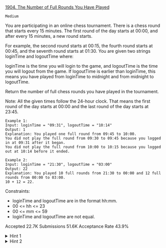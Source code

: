 [1904. The Number of Full Rounds You Have Played](https://leetcode.com/problems/the-number-of-full-rounds-you-have-played/)

`Medium`

You are participating in an online chess tournament. There is a chess round that starts every 15 minutes. The first round of the day starts at 00:00, and after every 15 minutes, a new round starts.

For example, the second round starts at 00:15, the fourth round starts at 00:45, and the seventh round starts at 01:30.
You are given two strings loginTime and logoutTime where:

loginTime is the time you will login to the game, and
logoutTime is the time you will logout from the game.
If logoutTime is earlier than loginTime, this means you have played from loginTime to midnight and from midnight to logoutTime.

Return the number of full chess rounds you have played in the tournament.

Note: All the given times follow the 24-hour clock. That means the first round of the day starts at 00:00 and the last round of the day starts at 23:45.

```
Example 1:
Input: loginTime = "09:31", logoutTime = "10:14"
Output: 1
Explanation: You played one full round from 09:45 to 10:00.
You did not play the full round from 09:30 to 09:45 because you logged in at 09:31 after it began.
You did not play the full round from 10:00 to 10:15 because you logged out at 10:14 before it ended.

Example 2:
Input: loginTime = "21:30", logoutTime = "03:00"
Output: 22
Explanation: You played 10 full rounds from 21:30 to 00:00 and 12 full rounds from 00:00 to 03:00.
10 + 12 = 22.
``` 

Constraints:

- loginTime and logoutTime are in the format hh:mm.
- 00 <= hh <= 23
- 00 <= mm <= 59
- loginTime and logoutTime are not equal.

Accepted
22.7K
Submissions
51.6K
Acceptance Rate
43.9%

<details>
<summary>Hint 1</summary>

Consider the day as 48 hours instead of 24.

</details>
<details>
<summary>Hint 2</summary>

For each round check if you were playing.

</details>